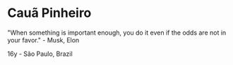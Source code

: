 # Cauã Pinheiro

"When something is important enough, you do it even if the odds are not in your favor." - Musk, Elon

16y - São Paulo, Brazil
